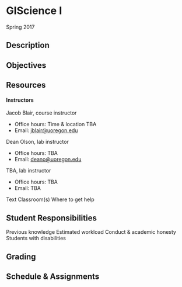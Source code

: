 # GIScience I
Spring 2017

## Description

## Objectives

## Resources

#### Instructors
Jacob Blair, course instructor
* Office hours: Time & location TBA
* Email: jblair@uoregon.edu

Dean Olson, lab instructor
* Office hours: TBA
* Email: deano@uoregon.edu

TBA, lab instructor
* Office hours: TBA
* Email: TBA

Text
Classroom(s)
Where to get help

## Student Responsibilities
Previous knowledge
Estimated workload
Conduct & academic honesty
Students with disabilities

## Grading

## Schedule & Assignments

